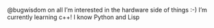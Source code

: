  @bugwisdom on all
I’m interested in the hardware side of things :-) 
I’m currently learning c++!
I know Python and Lisp

<!---
bugwisdom/bugwisdom is a ✨ special ✨ repository because its `README.md` (this file) appears on your GitHub profile.
You can click the Preview link to take a look at your changes.
--->
